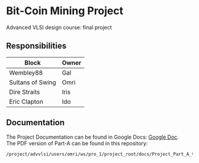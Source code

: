 # Bit-Coin Mining Project
Advanced VLSI design course: final project 

## Responsibilities
| Block            | Owner |
| ---------------- | ----- |
| Wembley88        | Gal   |
| Sultans of Swing | Omri  |
| Dire Straits     | Iris  |
| Eric Clapton     | Ido   |


## Documentation
The Project Documentation can be found in Google Docs: 
<a href="https://docs.google.com/document/d/1ActqKbxRadA4mczkYudtw3MzBfMnWl0CVKIMiWSTSkQ/edit?usp=sharing" target="_blank">Google Doc</a>.  
The PDF version of Part-A can be found in this repository:
```Console
/project/advvlsi/users/omri/ws/pro_1/project_root/docs/Project_Part_A_team04c.pdf
```
